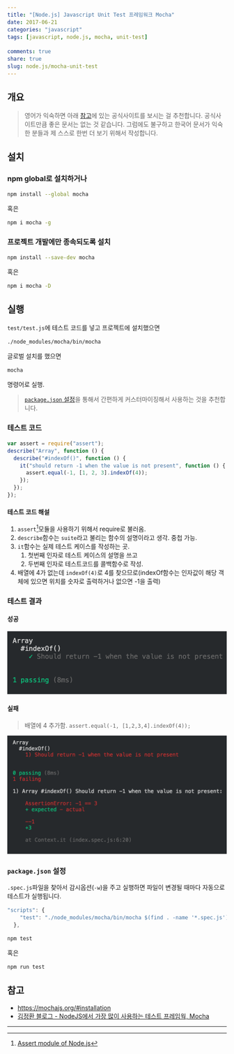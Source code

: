 ```yaml
---
title: "[Node.js] Javascript Unit Test 프레임워크 Mocha"
date: 2017-06-21
categories: "javascript"
tags: [javascript, node.js, mocha, unit-test]

comments: true
share: true
slug: node.js/mocha-unit-test
---
```


## 개요

> 영어가 익숙하면 아래 [참고](#참고)에 있는 공식사이트를 보시는 걸 추천합니다. 공식사이트만큼 좋은 문서는 없는 것 같습니다. 그럼에도 불구하고 한국어 문서가 익숙한 분들과 제 스스로 한번 더 보기 위해서 작성합니다.

## 설치

### npm global로 설치하거나

```sh
npm install --global mocha
```

혹은

```sh
npm i mocha -g
```

### 프로젝트 개발에만 종속되도록 설치

```sh
npm install --save-dev mocha
```

혹은

```sh
npm i mocha -D
```

## 실행

`test/test.js`에 테스트 코드를 넣고 프로젝트에 설치했으면

```sh
./node_modules/mocha/bin/mocha
```

글로벌 설치를 했으면

```sh
mocha
```

명령어로 실행.

> [`package.json` 설정](#packagejson-설정)을 통해서 간편하게 커스터마이징해서 사용하는 것을 추천합니다.

### 테스트 코드

```js
var assert = require("assert");
describe("Array", function () {
  describe("#indexOf()", function () {
    it("should return -1 when the value is not present", function () {
      assert.equal(-1, [1, 2, 3].indexOf(4));
    });
  });
});
```

#### 테스트 코드 해설

1. `assert`[^1]모듈을 사용하기 위해서 require로 불러옴.
1. `describe`함수는 `suite`라고 불리는 함수의 설명이라고 생각. 중첩 가능.
1. `it`함수는 실제 테스트 케이스를 작성하는 곳.
   1. 첫번째 인자로 테스트 케이스의 설명을 쓰고
   1. 두번째 인자로 테스트코드를 콜백함수로 작성.
1. 배열에 4가 없는데 `indexOf(4)`로 4를 찾으므로(indexOf함수는 인자값이 해당 객체에 있으면 위치를 숫자로 출력하거나 없으면 -1을 출력)

### 테스트 결과

#### 성공

![mocha-success](/images/mocha-success.png)

#### 실패

> 배열에 4 추가함. `assert.equal(-1, [1,2,3,4].indexOf(4));`

![mocha-fail](/images/mocha-fail.png)

<!--```sh
Array
    #indexOf()
      ✓ Should return -1 when the value is not present


  1 passing (10ms)
```-->

### `package.json` 설정

`.spec.js`파일을 찾아서 감시옵션(`-w`)을 주고 실행하면 파일이 변경될 때마다 자동으로 테스트가 실행됩니다.

```js
"scripts": {
    "test": "./node_modules/mocha/bin/mocha $(find . -name '*.spec.js') --recursive -w"
  },
```

```sh
npm test
```

혹은

```sh
npm run test
```

## 참고

- <https://mochajs.org/#installation>
- [김정환 블로그 - NodeJS에서 가장 많이 사용하는 테스트 프레임웍, Mocha](http://blog.jeonghwan.net/mocha/)

---

[^1]: [Assert module of Node.js](http://unitjs.com/guide/assert-node-js.html)

